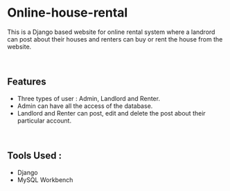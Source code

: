 # Online-house-rental
This is a Django based website for online rental system where a landrord can post about their houses and renters can buy or rent the house from the website.


<br>

## Features

-	Three types of user : Admin, Landlord and Renter.
-	Admin can have all the access of the database.
-	Landlord and Renter can post, edit and delete the post about their particular account.



<br>

## Tools Used :

- Django
- MySQL Workbench

<br>

<!-- 

## Setup :


- ### _Download :_
  -  Oracle SQL Developer



<br>

- ### _Process_ :

  - 



<br>


~~~
blah
~~~

> NOTE : 

<br>






<br>

## Database Scheme :

<br>


<p align="center" width="100%">
 
 - ### E-R Model   :
    <img src="https://github.com/ashik5757/FIFA-World-Cup-2022/assets/81816852/65348901-c70a-41fe-b7a3-388e2116ab3e">
    <br>

 - ### Relational Data Model   :
    <img src="https://github.com/ashik5757/FIFA-World-Cup-2022/assets/81816852/59a6f726-ea4d-4cd2-8e21-4c7a21975d5b">
</p>


<br>

## Screenshot of Functionalities :

<br>

- ### _Homepage_ :


<p align="center" width="100%">
    <img src="https://github.com/ashik5757/FIFA-World-Cup-2022/assets/81816852/afc5cceb-aba9-4aab-ac05-ba5ffef77b3b"><br>
    <img src="https://github.com/ashik5757/FIFA-World-Cup-2022/assets/81816852/4410feb0-0af0-4bf9-b33c-a87e4ec61889"><br>
 
</p>

<br>

-->
